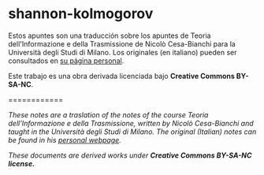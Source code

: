 # shannon-kolmogorov

Estos apuntes son una traducción sobre los apuntes de Teoria dell'Informazione e della Trasmissione de Nicolò Cesa-Bianchi para la Università degli Studi di Milano. Los originales (en italiano) pueden ser consultados en [su página personal](https://homes.di.unimi.it/~cesabian/tinfo/).

Este trabajo es una obra derivada licenciada bajo **Creative Commons BY-SA-NC**.

============

*These notes are a traslation of the notes of the course Teoria dell'Informazione e della Trasmissione, written by Nicolò Cesa-Bianchi and taught in the Università degli Studi di Milano. The original (Italian) notes can be found in his [personal webpage](https://homes.di.unimi.it/~cesabian/tinfo/).*

*These documents are derived works under* ***Creative Commons BY-SA-NC license.***
